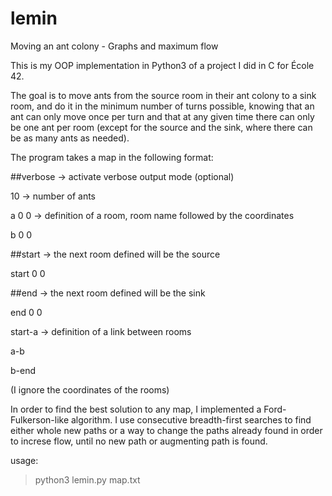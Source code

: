 # lemin
Moving an ant colony - Graphs and maximum flow

This is my OOP implementation in Python3 of a project I did in C for École 42.

The goal is to move ants from the source room in their ant colony to a sink room, and do it in the minimum number of turns possible, knowing that an ant can only move once per turn and that at any given time there can only be one ant per room (except for the source and the sink, where there can be as many ants as needed).

The program takes a map in the following format:

##verbose   -> activate verbose output mode (optional)

10          -> number of ants

a 0 0       -> definition of a room, room name followed by the coordinates

b 0 0

##start     -> the next room defined will be the source

start 0 0

##end       -> the next room defined will be the sink

end 0 0

start-a     -> definition of a link between rooms

a-b

b-end

(I ignore the coordinates of the rooms)



In order to find the best solution to any map, I implemented a Ford-Fulkerson-like algorithm. I use consecutive breadth-first searches to find either whole new paths or a way to change the paths already found in order to increse flow, until no new path or augmenting path is found.

usage:
 > python3 lemin.py map.txt
